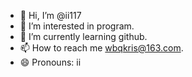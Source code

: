 - 👋 Hi, I’m @ii117
- 👀 I’m interested in program.
- 🌱 I’m currently learning github. 
- 📫 How to reach me wbqkris@163.com.
- 😄 Pronouns: ii

<!---
ii117/ii117 is a ✨ special ✨ repository because its `README.md` (this file) appears on your GitHub profile.
You can click the Preview link to take a look at your changes.
--->

